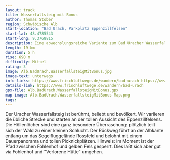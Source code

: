 ```yaml
---
layout: track
title: Wasserfallsteig mit Bonus
author: Thomas Stober
region: Schwäbische Alb
start-location: "Bad Urach, Parkplatz Eppenzillfelsen"
start-lat: 48.4785543
start-long: 9.3768815
description: Eine abwechslungsreiche Variante zum Bad Uracher Wasserfallsteig mit einer ungewöhnlichen Überraschung.
length: 19 km
duration: 5 h
rise: 690 m
difficulty: Mittel
rating: 3
image: Alb.BadUrach.WasserfallsteigMitBonus.jpg
image-text: unterwegs
info-links: https://www.frischluftwege.de/wandern/bad-urach https://www.inslichtruecken.de
details-link: https://www.frischluftwege.de/wandern/bad-urach 
gpx-file: Alb.BadUrach.WasserfallsteigMitBonus.gpx
map-image: Alb.BadUrach.WasserfallsteigMitBonus-Map.png
tags: 
---
```




Der Uracher Wasserfallsteig ist berühmt, beliebt und bevölkert. Wir variieren die übliche Strecke und starten an der tollen Aussicht des Eppenzillfelsens. Die Höllenlöcher sind eine ganz besondere Überraschung: plötzlich teilt sich der Wald zu einer kleinen Schlucht. Der Rückweg führt an der Albkante entlang um das Segelfluggelände Rossfeld und belohnt mit einem Dauerpanorama und tollen Picknickplätzen.
Hinweis: im Moment ist der Pfad zwischen Fohlenhof und gelben Fels gesperrt. Dies läßt sich aber gut via Fohlenhof und "Verlorene Hütte" umgehen.




